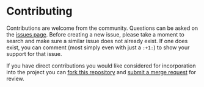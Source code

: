 Contributing
============

Contributions are welcome from the community. Questions can be asked on the
[issues page][1]. Before creating a new issue, please take a moment to search
and make sure a similar issue does not already exist. If one does exist, you
can comment (most simply even with just a `:+1:`) to show your support for that
issue.

If you have direct contributions you would like considered for incorporation
into the project you can [fork this repository][2] and
[submit a merge request][3] for review.



[1]: https://code.usgs.gov/water/IWAAs-trends/templates/standard-template-repository/-/issues
[2]: https://docs.gitlab.com/ee/user/project/working_with_projects.html#fork-a-project
[3]: https://docs.gitlab.com/ee/user/project/merge_requests/
